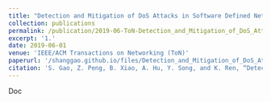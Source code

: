 ```yaml
---
title: "Detection and Mitigation of DoS Attacks in Software Defined Networks"
collection: publications
permalink: /publication/2019-06-ToN-Detection_and_Mitigation_of_DoS_Attacks_in_Software_Defined_Networks.md
excerpt: '1.'
date: 2019-06-01
venue: 'IEEE/ACM Transactions on Networking (ToN)'
paperurl: '/shanggao.github.io/files/Detection_and_Mitigation_of_DoS_Attacks_in_Software_Defined_Networks.pdf'
citation: 'S. Gao, Z. Peng, B. Xiao, A. Hu, Y. Song, and K. Ren, “Detection and Mitigation of DoS Attacks in Software Defined Networks”, <i>IEEE/ACM Transactions on Networking (ToN)</i>, Vol. 28, No. 3, June 2020.'
---
```

Doc